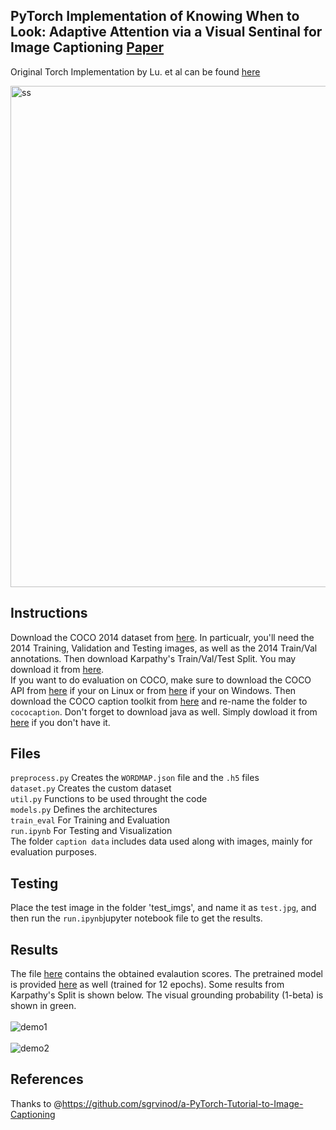 ## PyTorch Implementation of Knowing When to Look: Adaptive Attention via a Visual Sentinal for Image Captioning [Paper](https://arxiv.org/abs/1612.01887)<br/>
 Original Torch Implementation by Lu. et al can be found [here](https://github.com/jiasenlu/AdaptiveAttention)
 
 <img width="802" alt="ss" src="https://user-images.githubusercontent.com/30661597/62519932-15e14700-b85f-11e9-88e8-9f3a36993723.png">

## Instructions
Download the COCO 2014 dataset from [here](http://cocodataset.org/#download). In particualr, you'll need the 2014 Training, Validation and Testing images, as well as the 2014 Train/Val annotations.
Then download Karpathy's Train/Val/Test Split. You may download it from [here](http://cs.stanford.edu/people/karpathy/deepimagesent/caption_datasets.zip).<br/>
If you want to do evaluation on COCO, make sure to download the COCO API from [here](https://github.com/cocodataset/cocoapi) if your on Linux or from [here](https://github.com/philferriere/cocoapi) if your on Windows. Then download the COCO caption toolkit from [here](https://github.com/tylin/coco-caption) and re-name the folder to `cococaption`. Don't forget to download java as well. Simply dowload it from [here](https://www.java.com/en/download/) if you don't have it. 

## Files
`preprocess.py` Creates the `WORDMAP.json` file and the `.h5` files <br/>
`dataset.py` Creates the custom dataset<br/>
`util.py` Functions to be used throught the code<br/>
`models.py` Defines the architectures<br/> 
`train_eval` For Training and Evaluation<br/> 
`run.ipynb` For Testing and Visualization<br/>
The folder `caption data` includes data used along with images, mainly for evaluation purposes.

## Testing
Place the test image in the folder 'test_imgs', and name it as `test.jpg`, and then run the `run.ipynb`jupyter notebook file to get the results. 

## Results
The file [here](https://drive.google.com/open?id=1TYZ2qfZz7CvsR3UTPw66FIHKmdwcQ6H5) contains the obtained evalaution scores. 
The pretrained model is provided [here](https://drive.google.com/open?id=1ThXtsi_Z0NVHnuyIB0eYqHbrLoqyyaPw) as well (trained for 12 epochs). 
Some results from Karpathy's Split is shown below. The visual grounding probability (1-beta) is shown in green. <br/> <br/>
![demo1](https://user-images.githubusercontent.com/30661597/58374547-b1f2f600-7f72-11e9-83be-3b16b190d2a9.PNG)
<br/>
<br/>
![demo2](https://user-images.githubusercontent.com/30661597/58374548-b1f2f600-7f72-11e9-9853-82869d746e31.PNG)


## References
Thanks to @https://github.com/sgrvinod/a-PyTorch-Tutorial-to-Image-Captioning<br/>
